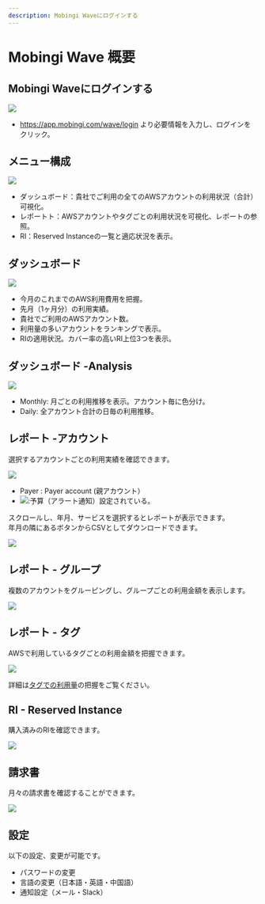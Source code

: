 ```yaml
---
description: Mobingi Waveにログインする
---
```


# Mobingi Wave 概要

## Mobingi Waveにログインする

![](../.gitbook/assets/wave01.png)

* https://app.mobingi.com/wave/login より必要情報を入力し、ログインをクリック。

## メニュー構成

![](../.gitbook/assets/snip20180720_21.png)

* ダッシュボード：貴社でご利用の全てのAWSアカウントの利用状況（合計）可視化。
* レポートト：AWSアカウントやタグごとの利用状況を可視化、レポートの参照。
* RI：Reserved Instanceの一覧と適応状況を表示。

## ダッシュボード

![](../.gitbook/assets/snip20180720_19.png)

* 今月のこれまでのAWS利用費用を把握。
* 先月（1ヶ月分）の利用実績。
* 貴社でご利用のAWSアカウント数。
* 利用量の多いアカウントをランキングで表示。
* RIの適用状況。カバー率の高いRI上位3つを表示。

## ダッシュボード -Analysis

![](../.gitbook/assets/wave05.png)

* Monthly: 月ごとの利用推移を表示。アカウント毎に色分け。
* Daily: 全アカウント合計の日毎の利用推移。

## レポート -アカウント

選択するアカウントごとの利用実績を確認できます。

![](../.gitbook/assets/snip20180720_23.png)

* Payer : Payer account \(親アカウント）
* ![](../.gitbook/assets/screen-shot-2018-06-11-at-13.58.08.png):予算（アラート通知）設定されている。

スクロールし、年月、サービスを選択するとレポートが表示できます。  
年月の隣にあるボタンからCSVとしてダウンロードできます。

![](../.gitbook/assets/snip20180720_24.png)

## レポート - グループ

複数のアカウントをグルーピングし、グループごとの利用金額を表示します。 

![](../.gitbook/assets/snip20180720_26.png)

## レポート - タグ

AWSで利用しているタグごとの利用金額を把握できます。

![](../.gitbook/assets/snip20180724_32.png)

詳細は[タグでの利用量](https://docs.mobingi.com/v/wave/mobingi-wave/tag-report)の把握をご覧ください。

## RI - Reserved Instance

購入済みのRIを確認できます。

![](../.gitbook/assets/wave_ri.png)

## 請求書

月々の請求書を確認することができます。

![](../.gitbook/assets/wave_invoice.png)

## 設定

以下の設定、変更が可能です。

* パスワードの変更
* 言語の変更（日本語・英語・中国語）
* 通知設定（メール・Slack）


